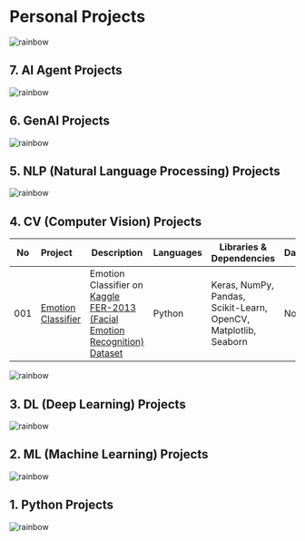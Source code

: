 # Personal Projects

![rainbow](https://github.com/ancilcleetus/My-Learning-Journey/assets/25684256/839c3524-2a1d-4779-85a0-83c562e1e5e5)

## 7. AI Agent Projects

![rainbow](https://github.com/ancilcleetus/My-Learning-Journey/assets/25684256/839c3524-2a1d-4779-85a0-83c562e1e5e5)

## 6. GenAI Projects

![rainbow](https://github.com/ancilcleetus/My-Learning-Journey/assets/25684256/839c3524-2a1d-4779-85a0-83c562e1e5e5)

## 5. NLP (Natural Language Processing) Projects

![rainbow](https://github.com/ancilcleetus/My-Learning-Journey/assets/25684256/839c3524-2a1d-4779-85a0-83c562e1e5e5)

## 4. CV (Computer Vision) Projects

| No | Project | Description | Languages | Libraries & Dependencies | Databases | Tools & Platforms | Done | Project URL | Comments | 
| -- | :------ | ----------- | --------- | ------------------------ | --------- | ----------------- | ---- | :---------- | :------- | 
| 001 | [Emotion Classifier](https://github.com/ancilcleetus/My-Learning-Journey/blob/main/Computer-Vision/02-Computer-Vision-Projects/CV_Project_01_Emotion_Classifier_Keras) | Emotion Classifier on [Kaggle FER-2013 (Facial Emotion Recognition) Dataset](https://www.kaggle.com/datasets/msambare/fer2013) | Python | Keras, NumPy, Pandas, Scikit-Learn, OpenCV, Matplotlib, Seaborn | None | Google Colab, Git | ⬜ | [Emotion Classifier](http://ancilcleetus.com/Personal-Projects/Computer-Vision-Projects/CV_Project_01_Emotion_Classifier_Keras) | Version 0.1 In Progress | 

![rainbow](https://github.com/ancilcleetus/My-Learning-Journey/assets/25684256/839c3524-2a1d-4779-85a0-83c562e1e5e5)

## 3. DL (Deep Learning) Projects

![rainbow](https://github.com/ancilcleetus/My-Learning-Journey/assets/25684256/839c3524-2a1d-4779-85a0-83c562e1e5e5)

## 2. ML (Machine Learning) Projects

![rainbow](https://github.com/ancilcleetus/My-Learning-Journey/assets/25684256/839c3524-2a1d-4779-85a0-83c562e1e5e5)

## 1. Python Projects

![rainbow](https://github.com/ancilcleetus/My-Learning-Journey/assets/25684256/839c3524-2a1d-4779-85a0-83c562e1e5e5)
